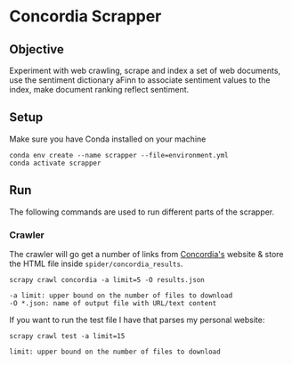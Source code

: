# Concordia Scrapper

## Objective
Experiment with web crawling, scrape and index a set of web documents, use the sentiment dictionary aFinn to associate sentiment values to the index, make document ranking reflect sentiment.

## Setup
Make sure you have Conda installed on your machine
```
conda env create --name scrapper --file=environment.yml
conda activate scrapper
```

## Run
The following commands are used to run different parts of the scrapper.

### Crawler
The crawler will go get a number of links from [Concordia's](https://www.concordia.ca/) website & store the HTML file inside `spider/concordia_results`.

```
scrapy crawl concordia -a limit=5 -O results.json

-a limit: upper bound on the number of files to download
-O *.json: name of output file with URL/text content
```

If you want to run the test file I have that parses my personal website:
```
scrapy crawl test -a limit=15

limit: upper bound on the number of files to download
```